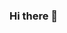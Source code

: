 ### Hi there 👋

<!--
**Sis-ara/sis-ara** is a ✨ _special_ ✨ repository because its `README.md` (this file) appears on your GitHub profile.

Here are some ideas to get you started:

-<meta property="fb:pages" content="109396720486229" />
